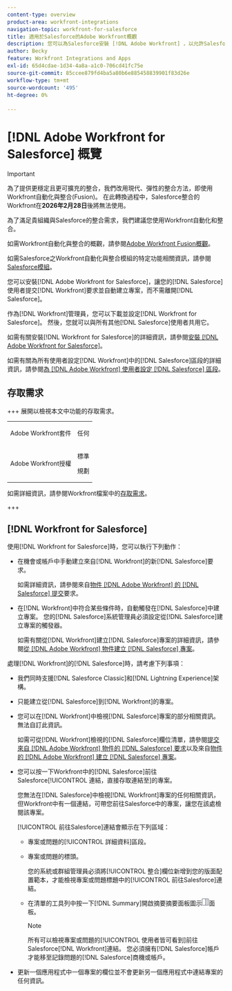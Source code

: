 ```yaml
---
content-type: overview
product-area: workfront-integrations
navigation-topic: workfront-for-salesforce
title: 適用於Salesforce的Adobe Workfront概觀
description: 您可以為Salesforce安裝 [!DNL Adobe Workfront] ，以允許Salesforce使用者提交 [!DNL Workfront] 請求並自動建立專案，而不需要離開Salesforce。
author: Becky
feature: Workfront Integrations and Apps
exl-id: 65d4cdae-1d34-4a8a-a1c0-706cd41fc75e
source-git-commit: 85ccee879fd4ba5a80b6e885458839901f83d26e
workflow-type: tm+mt
source-wordcount: '495'
ht-degree: 0%

---
```


# [!DNL Adobe Workfront for Salesforce] 概覽

<!-- Audited: 5/2025 -->

>[!IMPORTANT]
>
>為了提供更穩定且更可擴充的整合，我們改用現代、彈性的整合方法，即使用Workfront自動化與整合(Fusion)。 在此轉換過程中，Salesforce整合的Workfront在&#x200B;**2026年2月28日**&#x200B;後將無法使用。
>
>為了滿足貴組織與Salesforce的整合需求，我們建議您使用Workfront自動化和整合。
>
>如需Workfront自動化與整合的概觀，請參閱[Adobe Workfront Fusion概觀](https://experienceleague.adobe.com/zh-hant/docs/workfront-fusion/using/get-started-with-fusion/understand-workfront-fusion/workfront-fusion-overview)。
>
>如需Salesforce之Workfront自動化與整合模組的特定功能相關資訊，請參閱[Salesforce模組](https://experienceleague.adobe.com/zh-hant/docs/workfront-fusion/using/references/apps-and-their-modules/third-party-app-connectors/salesforce-modules)。

您可以安裝[!DNL Adobe Workfront for Salesforce]，讓您的[!DNL Salesforce]使用者提交[!DNL Workfront]要求並自動建立專案，而不需離開[!DNL Salesforce]。

作為[!DNL Workfront]管理員，您可以下載並設定[!DNL Workfront for Salesforce]。 然後，您就可以與所有其他[!DNL Salesforce]使用者共用它。

如需有關安裝[!DNL Workfront for Salesforce]的詳細資訊，請參閱[安裝 [!DNL Adobe Workfront for Salesforce]](../../workfront-integrations-and-apps/using-workfront-with-salesforce/install-workfront-for-salesforce.md)。

如需有關為所有使用者設定[!DNL Workfront]中的[!DNL Salesforce]區段的詳細資訊，請參閱[為 [!DNL Adobe Workfront] 使用者設定 [!DNL Salesforce] 區段](../../workfront-integrations-and-apps/using-workfront-with-salesforce/configure-wf-section-for-salesforce-users.md)。

## 存取需求

+++ 展開以檢視本文中功能的存取需求。

<table style="table-layout:auto"> 
 <col> 
 <col> 
 <tbody> 
  <tr> 
   <td role="rowheader">Adobe Workfront套件</td> 
   <td> <p>任何</p> </td> 
  </tr> 
  <tr> 
   <td role="rowheader">Adobe Workfront授權</td> 
   <td> <p>標準</p>
   <p>規劃</p> </td> 
  </tr> 
 </tbody> 
</table>

如需詳細資訊，請參閱Workfront檔案中的[存取需求](/help/quicksilver/administration-and-setup/add-users/access-levels-and-object-permissions/access-level-requirements-in-documentation.md)。

+++

## [!DNL Workfront for Salesforce]

使用[!DNL Workfront for Salesforce]時，您可以執行下列動作：

* 在機會或帳戶中手動建立來自[!DNL Workfront]的新[!DNL Salesforce]要求。

  如需詳細資訊，請參閱來自[物件 [!DNL Adobe Workfront] 的 [!DNL Salesforce] 提交](../../workfront-integrations-and-apps/using-workfront-with-salesforce/submit-workfront-requests-from-salesforce-objects.md)要求。

* 在[!DNL Workfront]中符合某些條件時，自動觸發在[!DNL Salesforce]中建立專案。 您的[!DNL Salesforce]系統管理員必須設定從[!DNL Salesforce]建立專案的觸發器。

  如需有關從[!DNL Workfront]建立[!DNL Salesforce]專案的詳細資訊，請參閱[從 [!DNL Adobe Workfront] 物件建立 [!DNL Salesforce] 專案](../../workfront-integrations-and-apps/using-workfront-with-salesforce/create-wf-projects-from-salesforce-objects.md)。

處理[!DNL Workfront]的[!DNL Salesforce]時，請考慮下列事項：

* 我們同時支援[!DNL Salesforce Classic]和[!DNL Lightning Experience]架構。
* 只能建立從[!DNL Salesforce]到[!DNL Workfront]的專案。
* 您可以在[!DNL Workfront]中檢視[!DNL Salesforce]專案的部分相關資訊。 無法自訂此資訊。

  如需可從[!DNL Workfront]檢視的[!DNL Salesforce]欄位清單，請參閱[提交來自 [!DNL Adobe Workfront] 物件的 [!DNL Salesforce] 要求](../../workfront-integrations-and-apps/using-workfront-with-salesforce/submit-workfront-requests-from-salesforce-objects.md)以及來自[物件的 [!DNL Adobe Workfront] 建立 [!DNL Salesforce] 專案](../../workfront-integrations-and-apps/using-workfront-with-salesforce/create-wf-projects-from-salesforce-objects.md)。

* 您可以按一下Workfront中的[!DNL Salesforce]前往Salesforce[!UICONTROL 連結，直接存取連結至]的專案。

  您無法在[!DNL Salesforce]中檢視[!DNL Workfront]專案的任何相關資訊，但Workfront中有一個連結，可帶您前往Salesforce中的專案，讓您在該處檢閱該專案。

  [!UICONTROL 前往Salesforce]連結會顯示在下列區域：

   * 專案或問題的[!UICONTROL 詳細資料]區段。
   * 專案或問題的標頭。

     您的系統或群組管理員必須將[!UICONTROL 整合]欄位新增到您的版面配置範本，才能檢視專案或問題標題中的[!UICONTROL 前往Salesforce]連結。
   * 在清單的工具列中按一下[!DNL Summary]開啟摘要摘要面板圖示![後，在清單中選取問題時的問題](assets/summary-panel-icon.png)面板。

     >[!NOTE]
     >
     >所有可以檢視專案或問題的[!UICONTROL 使用者皆可看到]前往Salesforce[!DNL Workfront]連結。 您必須擁有[!DNL Salesforce]帳戶才能移至記錄問題的[!DNL Salesforce]商機或帳戶。

* 更新一個應用程式中一個專案的欄位並不會更新另一個應用程式中連結專案的任何資訊。
